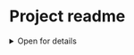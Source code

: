 # Project readme

<details>
<summary>Open for details</summary>
<div>This is a CRA for CTD</div>
</details>
